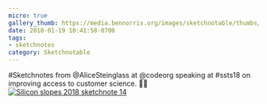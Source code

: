 ```yaml
---
micro: true
gallery_thumb: https://media.bennorris.org/images/sketchnotable/thumbs/silicon-slopes-2018-sketchnote-14.jpg
date: 2018-01-19 10:41:58-0700
tags:
- sketchnotes
category: Sketchnotable
---
```


#Sketchnotes from @AliceSteinglass at @codeorg speaking at #ssts18 on improving access to customer science. ✍🏼 [![Silicon slopes 2018 sketchnote 14](https://media.bennorris.org/images/sketchnotable/silicon-slopes-2018/silicon-slopes-2018-sketchnote-14.jpg)](https://media.bennorris.org/images/sketchnotable/silicon-slopes-2018/silicon-slopes-2018-sketchnote-14.jpg)